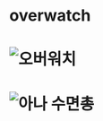 # overwatch

# ![오버워치](http://www.thefirstmedia.net/ko/wp-content/uploads/2017/03/0017.jpg)

# ![아나 수면총](https://youtu.be/rbU2aG6CfVQ)


